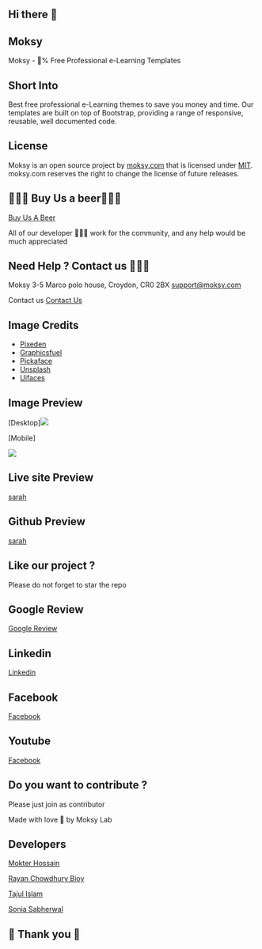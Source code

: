 ## Hi there 👋

## Moksy 
Moksy - 💯% Free Professional e-Learning Templates

## Short Into 
Best free professional e-Learning themes to save you money and time. Our templates are built on top of Bootstrap, providing a range of responsive, reusable, well documented code. 

## License 

Moksy is an open source project by [moksy.com](https://moksy.com) that is licensed under [MIT](https://opensource.org/licenses/MIT).
moksy.com reserves the right to change the license of future releases.

## 🍺🍺🍺 Buy Us a beer🍺🍺🍺
[Buy Us A Beer](https://www.paypal.com/donate/?hosted_button_id=Q279LEZ5BAWBY)

All of our developer 🙇🙇🙇 work for the community, and any help would be much appreciated 


## Need Help ? Contact us 🙋🙋🙋
Moksy 
3-5 Marco polo house, Croydon, CR0 2BX
support@moksy.com


Contact us 
[Contact Us](https://moksy.com/contact-us.php)

## Image Credits

- [Pixeden](http://www.pixeden.com/psd-web-elements/flat-responsive-showcase-psd)
- [Graphicsfuel](https://www.graphicsfuel.com/2013/02/13-high-resolution-blur-backgrounds/)
- [Pickaface](https://pickaface.net/)
- [Unsplash](https://unsplash.com/)
- [Uifaces](http://uifaces.com/)

## Image Preview


[Desktop]<a href="https://example.com"><img src="https://i.ibb.co/JyfxVPc/1.png"></a>


[Mobile]


<a href="https://example.com"><img src="https://i.ibb.co/52LGsqS/2.png"></a>


## Live site Preview 

[sarah](https://moksy.com/templates/sarah/?project_id=21684)


## Github Preview 
[sarah](https://moksy-lab.github.io/sarah/)


## Like our project ? 
   Please do not forget to star the repo 

## Google Review 
[Google Review](https://g.page/r/CWIjjM1wv6tFEB0/review)


## Linkedin 
[Linkedin](https://www.linkedin.com/company/moksyuk/)


## Facebook 
[Facebook](https://www.facebook.com/moksyuk)



## Youtube 
[Facebook](https://www.youtube.com/channel/UCTXQx-lXRoOeGy9b-B0RXMg)


## Do you want to contribute ? 
Please just join as contributor 

Made with love 🧡 by Moksy Lab 

## Developers 
[Mokter Hossain](https://www.linkedin.com/in/mr-mokter/)

[Rayan Chowdhury Bioy](https://www.linkedin.com/in/rayhan-chowdhury-bijoy-b787ab224/)

[Tajul Islam](https://github.com/627md-Tajul-Islam)

[Sonia Sabherwal](https://www.linkedin.com/in/sonia-sabherwal-28154b45/)


## 🙏 Thank you 🙏